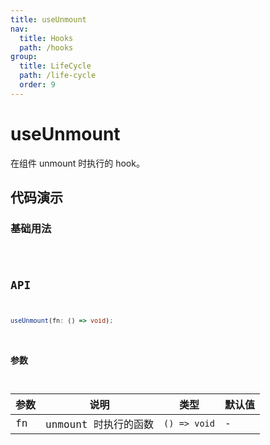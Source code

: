 ```yaml
---
title: useUnmount
nav:
  title: Hooks
  path: /hooks
group:
  title: LifeCycle
  path: /life-cycle
  order: 9
---
```


# useUnmount

<Tag lang="zh-CN" tags="ssr&crossPlatform"></Tag>

在组件 unmount 时执行的 hook。

## 代码演示

### 基础用法

<code src="./demo/demo1.tsx" />

## API

```typescript
useUnmount(fn: () => void);
```

### 参数

| 参数 | 说明                 | 类型         | 默认值 |
|------|----------------------|--------------|--------|
| fn   | unmount 时执行的函数 | `() => void` | -      |
